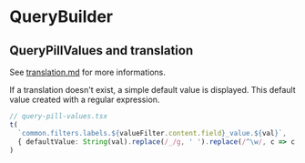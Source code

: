 # QueryBuilder

## QueryPillValues and translation

See [translation.md](./translation.md) for more informations.

If a translation doesn't exist, a simple default value is displayed. This default value created with a regular expression.

```typescript
// query-pill-values.tsx
t(
  `common.filters.labels.${valueFilter.content.field}_value.${val}`,
  { defaultValue: String(val).replace(/_/g, ' ').replace(/^\w/, c => c.toUpperCase()) }
)
```


